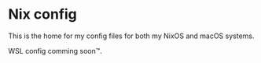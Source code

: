 # Nix config

This is the home for my config files for both my NixOS and macOS systems.

WSL config comming soon™.
